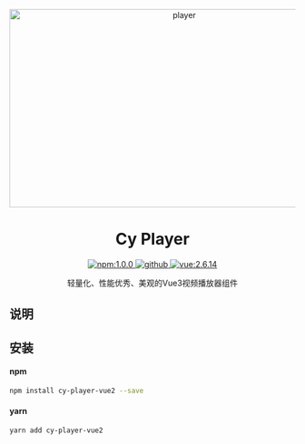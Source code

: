 <p align="center">
  <img src="https://cr1ky0-storage.oss-cn-chengdu.aliyuncs.com/player.png" alt="player" style="width:600px;height:350px;"/>
</p>


<h1 align="center">Cy Player</h1>

<p align="center">
  <a href="https://www.npmjs.com/package/cy-player-vue2">
    <img src="https://img.shields.io/badge/npm-1.0.0-blue" alt="npm:1.0.0">
  </a>
  <a href="https://github.com/Cr1ky0/cy-player-vue2">
    <img src="https://img.shields.io/badge/github-1.4.5-blue" alt="github">
  </a>
  <a href="https://github.com/vuejs/vue">
    <img src="https://img.shields.io/badge/vue-2.6.14-brightgreen" alt="vue:2.6.14">
  </a>
</p>
<p align="center">
   轻量化、性能优秀、美观的Vue3视频播放器组件
</p>


## 说明


## 安装

#### npm

```bash
npm install cy-player-vue2 --save
```

#### yarn

```bash
yarn add cy-player-vue2 
```

